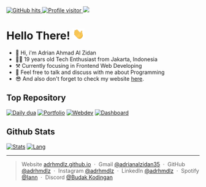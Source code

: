 <a href="https://github.com/adrhmdlz/daily-dua" target="_blank">
    <img alt="GitHub hits" src="https://img.shields.io/github/last-commit/adrhmdlz/daily-dua?label=Profile%20Updated"></img>
    <img src="https://visitor-badge.laobi.icu/badge?page_id=adrhmdlz.adrhmdlz&label=Visitors&color=0e75b6&style=flat" alt="Profile visitor" />
    <img src="https://img.shields.io/badge/Made%20with-Markdown-1f425f.svg"></img>
</a>

<br>

# Hello There! <img src="./assets/wave.gif" width="30px">

-   👋 Hi, i'm Adrian Ahmad Al Zidan
-   👨‍🦱 19 years old Tech Enthusiast from Jakarta, Indonesia
-   ⚒️ Currently focusing in Frontend Web Developing
-   💬 Feel free to talk and discuss with me about Programming
-   😎 And also don't forget to check my website [here](https://adrhmdlz.github.io).
<!-- -   😉 If you are interested in me and want to get to know me better, please check my social media below or you can check my resume [here](). -->

## Top Repository

[![Daily dua](https://github-readme-stats-adhmdlzdn.vercel.app/api/pin/?username=adrhmdlz&repo=daily-dua&theme=transparent)](https://github.com/adrhmdlz/daily-dua)
[![Portfolio](https://github-readme-stats-adhmdlzdn.vercel.app/api/pin/?username=adrhmdlz&repo=adrhmdlz.github.io&theme=transparent)](https://github.com/adrhmdlz/adrhmdlz.github.io)
[![Webdev](https://github-readme-stats-adhmdlzdn.vercel.app/api/pin/?username=adrhmdlz&repo=webdev-basic&theme=transparent)](https://github.com/adrhmdlz/webdev-basic)
[![Dashboard](https://github-readme-stats-adhmdlzdn.vercel.app/api/pin/?username=adrhmdlz&repo=agent-dashboard&theme=transparent)](https://github.com/adrhmdlz/agent-dashboard)

## Github Stats

[![Stats](https://github-readme-stats-adhmdlzdn.vercel.app/api?username=adrhmdlz&show_icons=true&hide_rank=true&hide_title=true&theme=transparent)](https://github.com/adrhmdlz/adrhmdlz)
[![Lang](https://github-readme-stats-adhmdlzdn.vercel.app/api/top-langs?username=adrhmdlz&layout=compact&langs_count=8&hide_progress=true&card_width=320&theme=transparent)](https://github.com/adrhmdlz/adrhmdlz)

---

> Website [adrhmdlz.github.io](https://adrhmdlz.github.io) &nbsp;&middot;&nbsp;
> Gmail [@adrianalzidan35](mailto:adrianalzidan35@gmail.com) &nbsp;&middot;&nbsp;
> GitHub [@adrhmdlz](https://github.com/adrhmdlz) &nbsp;&middot;&nbsp;
> Instagram [@adrhmdlz](https://instagram.com/adrhmdlz) &nbsp;&middot;&nbsp;
> LinkedIn [@adrhmdlz](https://www.linkedin.com/in/adrhmdlz/) &nbsp;&middot;&nbsp;
> Spotify [@Iann](https://open.spotify.com/playlist/0nhR1T67UUSqu4EHYWvAbY?si=c95f6fd6d5b34b04) &nbsp;&middot;&nbsp;
> Discord [@Budak Kodingan](https://discord.gg/UFJvHbSt6G)

